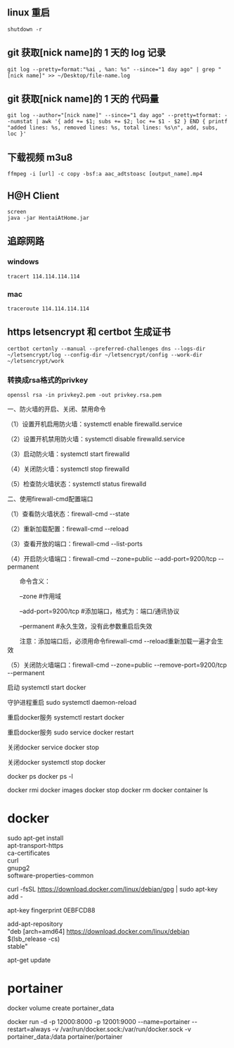 ## linux 重启

`shutdown -r`

## git 获取[nick name]的 1 天的 log 记录

`git log --pretty=format:"%ai , %an: %s" --since="1 day ago" | grep "[nick name]" >> ~/Desktop/file-name.log`

## git 获取[nick name]的 1 天的 代码量

`git log --author="[nick name]" --since="1 day ago" --pretty=tformat: --numstat | awk '{ add += $1; subs += $2; loc += $1 - $2 } END { printf "added lines: %s, removed lines: %s, total lines: %s\n", add, subs, loc }'`

## 下载视频 m3u8

`ffmpeg -i [url] -c copy -bsf:a aac_adtstoasc [output_name].mp4`

## H@H Client

```
screen
java -jar HentaiAtHome.jar
```

## 追踪网路
### windows
```
tracert 114.114.114.114
```
### mac
```
traceroute 114.114.114.114
```

## https letsencrypt 和 certbot 生成证书
```
certbot certonly --manual --preferred-challenges dns --logs-dir ~/letsencrypt/log --config-dir ~/letsencrypt/config --work-dir ~/letsencrypt/work
```
### 转换成rsa格式的privkey
```
openssl rsa -in privkey2.pem -out privkey.rsa.pem
```


 一、防火墙的开启、关闭、禁用命令

（1）设置开机启用防火墙：systemctl enable firewalld.service

（2）设置开机禁用防火墙：systemctl disable firewalld.service

（3）启动防火墙：systemctl start firewalld

（4）关闭防火墙：systemctl stop firewalld

（5）检查防火墙状态：systemctl status firewalld 

二、使用firewall-cmd配置端口

（1）查看防火墙状态：firewall-cmd --state

（2）重新加载配置：firewall-cmd --reload

（3）查看开放的端口：firewall-cmd --list-ports

（4）开启防火墙端口：firewall-cmd --zone=public --add-port=9200/tcp --permanent

　　命令含义：

　　–zone #作用域

　　–add-port=9200/tcp #添加端口，格式为：端口/通讯协议

　　–permanent #永久生效，没有此参数重启后失效

　　注意：添加端口后，必须用命令firewall-cmd --reload重新加载一遍才会生效

（5）关闭防火墙端口：firewall-cmd --zone=public --remove-port=9200/tcp --permanent


启动
systemctl start docker

守护进程重启
sudo systemctl daemon-reload

重启docker服务
systemctl restart docker

重启docker服务
sudo service docker restart

关闭docker
service docker stop

关闭docker
systemctl stop docker


docker ps 
docker ps -l

docker rmi
docker images
docker stop
docker rm
docker container ls


# docker
sudo apt-get install \
    apt-transport-https \
    ca-certificates \
    curl \
    gnupg2 \
    software-properties-common


curl -fsSL https://download.docker.com/linux/debian/gpg | sudo apt-key add -

apt-key fingerprint 0EBFCD88

add-apt-repository \
   "deb [arch=amd64] https://download.docker.com/linux/debian \
  $(lsb_release -cs) \
  stable"

apt-get update


# portainer
docker volume create portainer_data

docker run -d -p 12000:8000 -p 12001:9000 --name=portainer --restart=always -v /var/run/docker.sock:/var/run/docker.sock -v portainer_data:/data portainer/portainer

